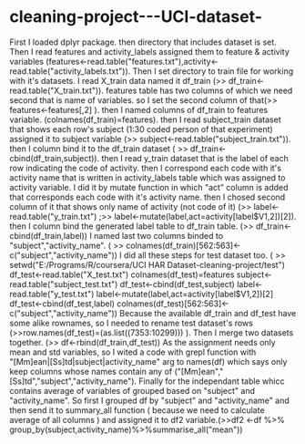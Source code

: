 # cleaning-project---UCI-dataset-

First I loaded dplyr package. then directory that includes dataset is set. Then I read features and activity_labels assigned them to feature & activity variables (features<-read.table("features.txt"),activity<-read.table("activity_labels.txt")). 
Then I set directory to train file for working with it's datasets. I read X_train data named it df_train
(>> df_train<-read.table("X_train.txt")). features table has two columns of which we need second that is name of variables. so I set the second column of that(>>  features<-features[,2] ). then I named columns of df_train to features variable. (colnames(df_train)=features). then I read subject_train dataset that shows each row's subject (1:30 coded person of that experiment) assigned it to subject variable (>> subject<-read.table("subject_train.txt")). then I column bind it to the df_train dataset ( >> df_train<-cbind(df_train,subject)). 
then I read y_train dataset that is the label of each row indicating the code of activity. then I correspond each code with it's  activity name that is written in activity_labels table which was assigned to activity variable. I did it by mutate function in which "act" column is added that corresponds each code with it's activity name. then I chosed second column of it that shows only name of activity (not code of it) (>> label<-read.table("y_train.txt") ;>> label<-mutate(label,act=activity[label$V1,2])[2]).
then I column bind the generated label table to df_train table. (>> df_train<-cbind(df_train,label))
I named last two columns binded to "subject","activity_name". ( >> colnames(df_train)[562:563]<-c("subject","activity_name"))
I did all these steps for test dataset too.
( >> setwd("E:/Programs/R/coursera/UCI HAR Dataset-cleaning-project/test")
df_test<-read.table("X_test.txt")
colnames(df_test)=features
subject<-read.table("subject_test.txt")
df_test<-cbind(df_test,subject)
label<-read.table("y_test.txt")
label<-mutate(label,act=activity[label$V1,2])[2]
df_test<-cbind(df_test,label)
colnames(df_test)[562:563]<-c("subject","activity_name"))
Because the available df_train and df_test have some alike rownames, so I needed to rename test dataset's rows 
(>>row.names(df_test)=(as.list((7353:10299))) ).
Then I merge two datasets together. (>> df<-rbind(df_train,df_test))
As the assignment needs only mean and std variables, so I wited a code with grepl function with  
"[Mm]ean|[Ss]td|subject|activity_name" arg to names(df) which says only keep columns whose names contain any of 
("[Mm]ean","[Ss]td","subject","activity_name").
Finally for the independant table whicc contains average of variables of grouped based on "subject" and "activity_name".
So first I grouped df by "subject" and "activity_name" and then send it to summary_all function ( because we need to calculate average of all columns ) and assigned it to df2 variable.(>>df2 <-df %>% group_by(subject,activity_name)%>%summarise_all("mean"))
